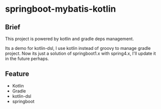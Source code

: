 # springboot-mybatis-kotlin

## Brief

This project is powered by kotlin and gradle deps management.

Its a demo for kotlin-dsl, I use kotlin instead of groovy to manage gradle
project. Now its just a solution of springboot1.x with spring4.x, I'll update
it in the future perhaps.

## Feature

* Kotlin
* Gradle
* kotlin-dsl
* springboot

